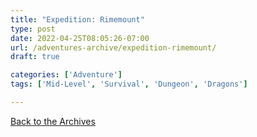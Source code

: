 ```yaml
---
title: "Expedition: Rimemount"
type: post
date: 2022-04-25T08:05:26-07:00
url: /adventures-archive/expedition-rimemount/
draft: true

categories: ['Adventure']
tags: ['Mid-Level', 'Survival', 'Dungeon', 'Dragons']

---
```

[Back to the Archives](/adventures-archive)

